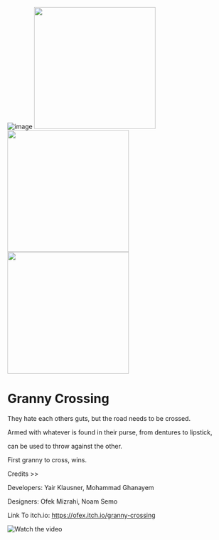 ![image](https://user-images.githubusercontent.com/81380413/207822038-d631f6d2-df1a-4612-a4ce-5338ffb73ead.png)
<img src="https://user-images.githubusercontent.com/81380413/207824822-7def43e3-dfdb-406a-a981-c586349c9c74.png" width="273"> <img src="https://user-images.githubusercontent.com/81380413/207822859-ecd07cfc-f620-4a97-a6a6-19e73dc5ed81.png" width="273"> <img src="https://user-images.githubusercontent.com/81380413/207824858-bf5a1746-5eca-4f9e-84d4-4b26ae5a6670.png" width="273">



# Granny Crossing
They hate each others guts, but the road needs to be crossed. 

Armed with whatever is found in their purse, from dentures to lipstick, 

can be used to throw against the other.  

First granny to cross, wins.

Credits >>

Developers: Yair Klausner, Mohammad Ghanayem

Designers: Ofek Mizrahi, Noam Semo

Link To itch.io: https://ofex.itch.io/granny-crossing

![Watch the video](https://youtu.be/kl3Z_eIRr-8)


